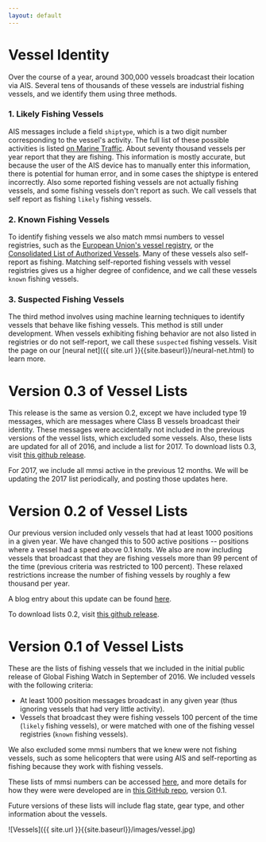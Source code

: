 ```yaml
---
layout: default
---
```


# Vessel Identity

Over the course of a year, around 300,000 vessels broadcast their location via AIS. Several tens of thousands of these vessels are industrial fishing vessels, and we identify them using three methods. 

### 1. Likely Fishing Vessels
AIS messages include a field `shiptype`, which is a two digit number corresponding to the vessel's activity. The full list of these possible activities is listed [on Marine Traffic](https://help.marinetraffic.com/hc/en-us/articles/205579997-What-is-the-significance-of-the-AIS-SHIPTYPE-number-). About seventy thousand vessels per year report that they are fishing. This information is mostly accurate, but because the user of the AIS device has to manually enter this information, there is potential for human error, and in some cases the shiptype is entered incorrectly. Also some reported fishing vessels are not actually fishing vessels, and some fishing vessels don't report as such. We call vessels that self report as fishing `likely` fishing vessels.

### 2. Known Fishing Vessels
To identify fishing vessels we also match mmsi numbers to vessel registries, such as the [European Union's vessel registry](http://ec.europa.eu/fisheries/fleet/index.cfm), or the [Consolidated List of Authorized Vessels](http://www.tuna-org.org/vesselpos.htm). Many of these vessels also self-report as fishing. Matching self-reported fishing vessels with vessel registries gives us a higher degree of confidence, and we call these vessels `known` fishing vessels.

### 3. Suspected Fishing Vessels
The third method involves using machine learning techniques to identify vessels that behave like fishing vessels. This method is still under development. When vessels exhibiting fishing behavior are not also listed in registries or do not self-report, we call these `suspected` fishing vessels. Visit the page on our [neural net]({{ site.url }}{{site.baseurl}}/neural-net.html) to learn more.

# Version 0.3 of Vessel Lists 
This release is the same as version 0.2, except we have included type 19 messages, which are messages where Class B vessels broadcast their identity. These messages were accidentally not included in the previous versions of the vessel lists, which excluded some vessels. Also, these lists are updated for all of 2016, and include a list for 2017. To download lists 0.3, visit [this github release](https://github.com/GlobalFishingWatch/treniformis/tree/0.3/treniformis/_assets/GFW/FISHING_MMSI/KNOWN_AND_LIKELY).

For 2017, we include all mmsi active in the previous 12 months. We will be updating the 2017 list periodically, and posting those updates here.

# Version 0.2 of Vessel Lists
Our previous version included only vessels that had at least 1000 positions in a given year. We have changed this to 500 active positions -- positions where a vessel had a speed above 0.1 knots. We also are now including vessels that broadcast that they are fishing vessels more than 99 percent of the time (previous criteria was restricted to 100 percent). These relaxed restrictions increase the number of fishing vessels by roughly a few thousand per year.

A blog entry about this update can be found [here]({{site.url}}{{site.baseurl}}/vessel_activity/2016/12/22/New-Vessel-Lists.html).

To download lists 0.2, visit [this github release](https://github.com/GlobalFishingWatch/treniformis/tree/0.2/treniformis/_assets/GFW/FISHING_MMSI/KNOWN_AND_LIKELY).

# Version 0.1 of Vessel Lists 
These are the lists of fishing vessels that we included in the initial public release of Global Fishing Watch in September of 2016. We included vessels with the following criteria:

 - At least 1000 position messages broadcast in any given year (thus ignoring vessels that had very
 little activity).
  - Vessels that broadcast they were fishing vessels 100 percent of the time (`likely` fishing vessels), or were matched with one of the fishing vessel registries (`known` fishing vessels).

 We also excluded some mmsi numbers that we knew were not fishing vessels, such as some helicopters that were using AIS and self-reporting as fishing because they work with fishing vessels. 

These lists of mmsi numbers can be accessed [here](https://github.com/GlobalFishingWatch/treniformis/tree/0.1/treniformis/_assets/GFW/FISHING_MMSI/KNOWN_AND_LIKELY), and more details for how they were were developed are in [this GitHub repo](https://github.com/GlobalFishingWatch/treniformis/tree/0.1/), version 0.1.

Future versions of these lists will include flag state, gear type, and other information about the vessels. 




![Vessels]({{ site.url }}{{site.baseurl}}/images/vessel.jpg)

